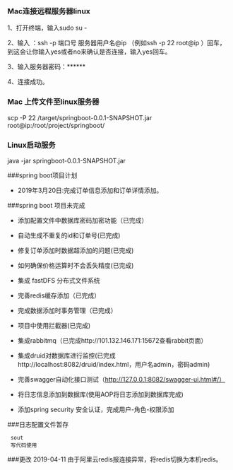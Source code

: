 
### Mac连接远程服务器linux
1、打开终端，输入sudo su -

2、输入 ：ssh -p 端口号 服务器用户名@ip （例如ssh -p 22 root@ip
）回车，到这会让你输入yes或者no来确认是否连接，输入yes回车。

3、输入服务器密码：******

4、连接成功。

### Mac 上传文件至linux服务器
scp -P 22 /target/springboot-0.0.1-SNAPSHOT.jar root@ip:/root/project/springboot/

### Linux启动服务
java -jar springboot-0.0.1-SNAPSHOT.jar

###spring boot项目计划

- 2019年3月20日:完成订单信息添加和订单详情添加。

###spring boot 项目未完成

- 添加配置文件中数据库密码加密功能（已完成）

- 自动生成不重复的id和订单号(已完成)

- 修复订单添加时数据超添加的问题(已完成)

- 如何确保价格运算时不会丢失精度(已完成)

- 集成 fastDFS 分布式文件系统

- 完善redis缓存添加（已完成）

- 完成数据添加时事务管理（已完成）

- 项目中使用拦截器(已完成)

- 集成rabbitmq（已完成http://101.132.146.171:15672查看rabbit页面）

- 集成druid对数据库进行监控(已完成http://localhost:8082/druid/index.html，用户名admin，密码admin)

- 完善swagger自动化接口测试（http://127.0.0.1:8082/swagger-ui.html#/）

- 将日志信息添加到数据库(使用AOP将日志添加到数据库完成)

- 添加spring security 安全认证，完成用户-角色-权限添加


###日志配置文件暂存

```$xslt
 sout
 写代码使用
```


###更改
2019-04-11 由于阿里云redis报连接异常，将redis切换为本机redis。